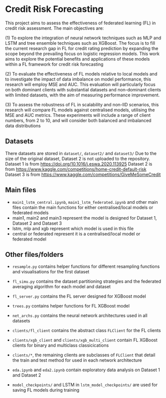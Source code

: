 # Credit Risk Forecasting

This project aims to assess the effectiveness of federated learning (FL) in credit risk assessment. The main objectives are:

(1) To explore the integration of neural network techniques such as MLP and LSTM and tree ensemble techniques such as XGBoost. The focus is to fill the current research gap in FL for credit rating prediction by expanding the scope beyond the prevailing focus on logistic regression models. This work aims to explore the potential
benefits and applications of these models within a FL framework for credit risk forecasting

(2) To evaluate the effectiveness of FL models relative to local models and to investigate the impact of data imbalance on model performance, this research will employ MSE and AUC. This evaluation will particularly focus on both dominant clients with substantial datasets and non-dominant clients with limited datasets, with the aim of measuring performance improvement.

(3) To assess the robustness of FL in scalability and non-IID scenarios, this research will compare FL models against centralised models, utilising the MSE and AUC metrics.
These experiments will include a range of client numbers, from 2 to 10, and will consider both balanced and imbalanced data distributions

## Datasets

There datasets are stored in `dataset/`, `dataset2/` and `dataset3/`
Due to the size of the original dataset, Dataset 2 is not uploaded to the repository. 
Dataset 1 is from https://doi.org/10.1016/j.eswa.2020.113925
Dataset 2 is from https://www.kaggle.com/competitions/home-credit-default-risk
Dataset 3 is from https://www.kaggle.com/competitions/GiveMeSomeCredit

## Main files

- `main1_lstm_central.ipynb`, `main1_lstm_federated.ipynb` and other main files contain the main functions for either centralised/local models or federated models
- main1, main2 and main3 represent the model is designed for Dataset 1, Dataset 2 and Dataset 3
- lstm, mlp and xgb represent which model is used in this file
- central or federated represent it is a centralised/local model or federated model 

## Other files/folders
- `resample.py` contains helper functions for different resampling functions and visualisations for the first dataset
- `fl_simu.py` contains the dataset partitioning strategies and the federated averaging algorithm for each model and dataset
- `fl_server.py` contains the FL server designed for XGBoost model
- `trees.py` contains helper functions for FL XGBoost model  
- `net_archs.py` contains the neural network architectures used in all datasets
- `clients/fl_client` contains the abstract class `FLClient` for the FL clients
- `clients/xgb_client` and `clients/xgb_multi_client` contain FL XGBoost clients for binary and multiclass classicications
- `clients/*`, the remaining clients are subclasses of `FLClient` that detail the train and test method for used in each network architecture

-  `eda.ipynb` and `eda2.ipynb` contain exploratory data analysis on Dataset 1 and Dataset 2
-  `model_checkpoints/` and LSTM in `lstm_model_checkpoints/` are used for saving FL models during training
